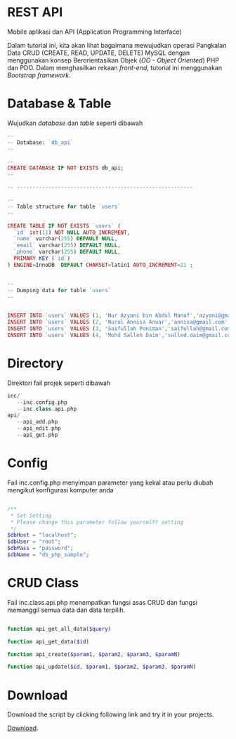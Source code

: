 # REST API
Mobile aplikasi dan API (Application Programming Interface)

Dalam tutorial ini, kita akan lihat bagaimana mewujudkan operasi 
Pangkalan Data CRUD (CREATE, READ, UPDATE, DELETE) MySQL dengan menggunakan konsep Berorientasikan Objek (_OO - Object Oriented_) PHP dan PDO.
Dalam menghasilkan rekaan _front-end_, tutorial ini menggunakan _Bootstrap framework_.



# Database & Table 

Wujudkan _database_ dan _table_ seperti dibawah

```php
--
-- Database: `db_api`
--

--
CREATE DATABASE IF NOT EXISTS db_api;
--

-- --------------------------------------------------------

--
-- Table structure for table `users`
--

CREATE TABLE IF NOT EXISTS `users` (
  `id` int(11) NOT NULL AUTO_INCREMENT,
  `name` varchar(255) DEFAULT NULL,
  `email` varchar(255) DEFAULT NULL,
  `phone` varchar(255) DEFAULT NULL,
  PRIMARY KEY (`id`)
) ENGINE=InnoDB  DEFAULT CHARSET=latin1 AUTO_INCREMENT=21 ;


-- 
-- Dumping data for table `users`
--


INSERT INTO `users` VALUES (1, 'Nur Azyani bin Abdul Manaf','azyani@gmail.com','0113456789');
INSERT INTO `users` VALUES (2, 'Nurul Annisa Anuar','annisa@gmail.com','0123456789');
INSERT INTO `users` VALUES (3, 'Saifullah Poniman','saifullah@gmail.com','0133456789');
INSERT INTO `users` VALUES (4, 'Mohd Salleh Daim','salled.daim@gmail.com','0143456789');

```

# Directory

Direktori fail projek seperti dibawah 

```php
inc/
   --inc.config.php
   --inc.class.api.php   
api/
   --api_add.php
   --api_edit.php
   --api_get.php

```

# Config

Fail inc.config.php menyimpan parameter yang kekal atau perlu diubah mengikut konfigurasi komputer anda

```php

/**
 * Set Setting 
 * Please change this parameter follow yourselft setting
 */
$dbHost = "localhost";
$dbUser = "root";
$dbPass = "password";
$dbName = "db_php_sample";

```

# CRUD Class

Fail inc.class.api.php menempatkan fungsi asas CRUD dan fungsi memanggil semua data dan data terpilih.

```php

function api_get_all_data($query)

function api_get_data($id)

function api_create($param1, $param2, $param3, $paramN)

function api_update($id, $param1, $param2, $param3, $paramN)


```

# Download

Download the script by clicking following link and try it in your projects.

[Download](https://github.com/kpkt/rest_api/archive/api.zip).
